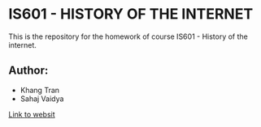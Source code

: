 # IS601 - HISTORY OF THE INTERNET 

This is the repository for the homework of course IS601 - History of the internet.  
## Author:
* Khang Tran
* Sahaj Vaidya

[Link to websit](https://khangtran2020.github.io/IS601-HistoryOfInternet/index.html)
